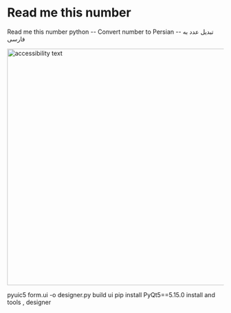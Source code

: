 # Read me this number
Read me this number python  -- Convert number to Persian  -- تبدیل عدد به فارسی

<img src="/pic.PNG" width="850" height="550" alt="accessibility text">

pyuic5 form.ui -o designer.py  build ui
pip install PyQt5==5.15.0  install and tools , designer
